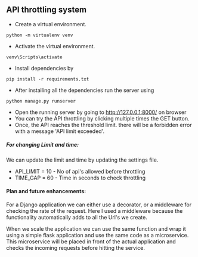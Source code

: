 ## API throttling system

* Create a virtual environment.

`python -m virtualenv venv`

* Activate the virtual environment.

`venv\Scripts\activate`

* Install dependencies by 

`pip install -r requirements.txt`

* After installing all the dependencies run the server using

`python manage.py runserver`

* Open the running server by going to http://127.0.0.1:8000/ on browser
* You can try the API throttling by clicking multiple times the GET button.
* Once, the API reaches the threshold limit. there will be a forbidden error with a message 'API limit exceeded'.


##### For changing Limit and time:
We can update the limit and time by updating the settings file. 

* API_LIMIT = 10 - No of api's allowed before throttling
* TIME_GAP = 60 - Time in seconds to check throttling


#### Plan and future enhancements:
For a Django  application we can either use a decorator, or a middleware for checking the rate of the request. Here I used a middleware because the functionality automatically adds to all the Url's we create.

When we scale the application we can use the same function and wrap it using a simple flask application and use the same code as a microservice.
This microservice will be placed in front of the actual application and checks the incoming requests before hitting the service.

